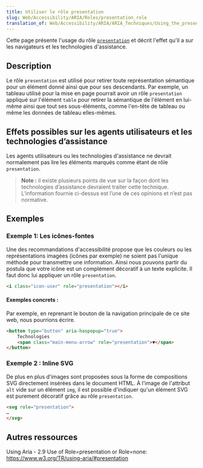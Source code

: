 ```yaml
---
title: Utiliser le rôle presentation
slug: Web/Accessibility/ARIA/Roles/presentation_role
translation_of: Web/Accessibility/ARIA/ARIA_Techniques/Using_the_presentation_role
---
```


Cette page présente l'usage du rôle [`presentation`](https://www.w3.org/TR/wai-aria-practices-1.1/#presentation_role) et décrit l'effet qu'il a sur les navigateurs et les technologies d'assistance.

## Description

Le rôle `presentation` est utilisé pour retirer toute représentation sémantique pour un élément donné ainsi que pour ses descendants. Par exemple, un tableau utilisé pour la mise en page pourrait avoir un rôle `presentation` appliqué sur l'élément `table` pour retirer la sémantique de l'élément en lui-même ainsi que tout ses sous-éléments, comme l'en-tête de tableau ou même les données de tableau elles-mêmes.

## Effets possibles sur les agents utilisateurs et les technologies d’assistance

Les agents utilisateurs ou les technologies d'assistance ne devrait normalement pas lire les éléments marqués comme étant de rôle `presentation`.

> **Note :** il existe plusieurs points de vue sur la façon dont les technologies d’assistance devraient traiter cette technique. L’information fournie ci-dessus est l’une de ces opinions et n’est pas normative.

## Exemples

### Exemple 1: Les icônes-fontes

Une des recommandations d'accessibilité propose que les couleurs ou les représentations imagées (icônes par exemple) ne soient pas l'unique méthode pour transmettre une information. Ainsi nous pouvons partir du postula que votre icône est un complément décoratif à un texte explicite. Il faut donc lui appliquer un rôle `presentation`.

```html
<i class="icon-user" role="presentation"></i>
```

#### Exemples concrets&nbsp;:

Par exemple, en reprenant le bouton de la navigation principale de ce site web, nous pourrions écrire.

```html
<button type="button" aria-haspopup="true">
    Technologies
    <span class="main-menu-arrow" role="presentation">▼</span>
</button>
```

### Exemple 2 : Inline SVG

De plus en plus d'images sont proposées sous la forme de compositions SVG directement insérées dans le document HTML. À l'image de l'attribut `alt` vide sur un élément `img`, il est possible d'indiquer qu'un élément SVG est purement décoratif grâce au rôle `presentation`.

```html
<svg role="presentation">
…
</svg>
```

## Autres ressources

Using Aria - 2.9 Use of Role=presentation or Role=none: <https://www.w3.org/TR/using-aria/#presentation>
